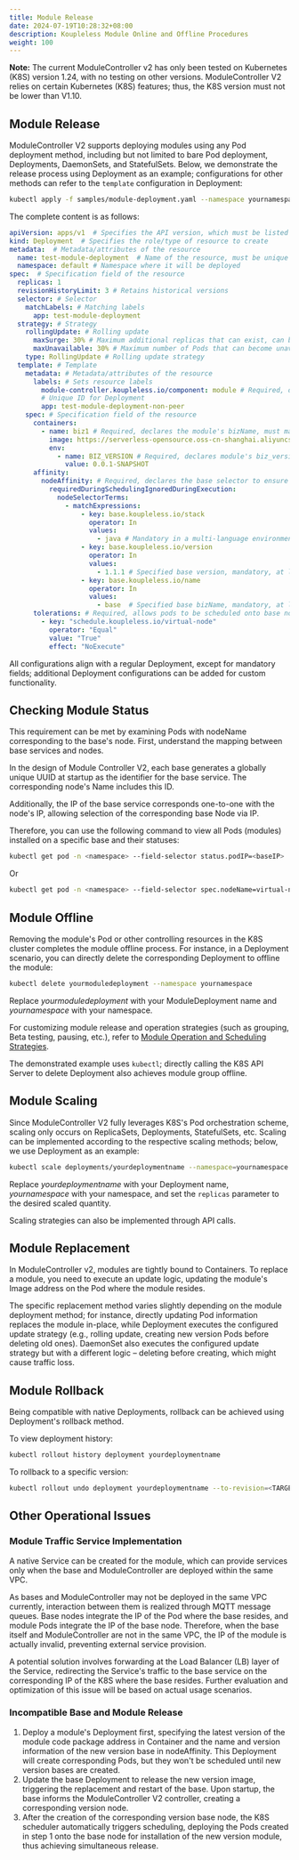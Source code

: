 ```yaml
---
title: Module Release
date: 2024-07-19T10:28:32+08:00
description: Koupleless Module Online and Offline Procedures
weight: 100
---
```

**Note:** The current ModuleController v2 has only been tested on Kubernetes (K8S) version 1.24, with no testing on other versions. ModuleController V2 relies on certain Kubernetes (K8S) features; thus, the K8S version must not be lower than V1.10.

## Module Release

ModuleController V2 supports deploying modules using any Pod deployment method, including but not limited to bare Pod deployment, Deployments, DaemonSets, and StatefulSets. Below, we demonstrate the release process using Deployment as an example; configurations for other methods can refer to the `template` configuration in Deployment:

```bash
kubectl apply -f samples/module-deployment.yaml --namespace yournamespace
```

The complete content is as follows:

```yaml
apiVersion: apps/v1  # Specifies the API version, which must be listed in `kubectl api-versions`
kind: Deployment  # Specifies the role/type of resource to create
metadata:  # Metadata/attributes of the resource
  name: test-module-deployment  # Name of the resource, must be unique within the same namespace
  namespace: default # Namespace where it will be deployed
spec:  # Specification field of the resource
  replicas: 1
  revisionHistoryLimit: 3 # Retains historical versions
  selector: # Selector
    matchLabels: # Matching labels
      app: test-module-deployment
  strategy: # Strategy
    rollingUpdate: # Rolling update
      maxSurge: 30% # Maximum additional replicas that can exist, can be a percentage or an integer
      maxUnavailable: 30% # Maximum number of Pods that can become unavailable during the update, can be a percentage or an integer
    type: RollingUpdate # Rolling update strategy
  template: # Template
    metadata: # Metadata/attributes of the resource
      labels: # Sets resource labels
        module-controller.koupleless.io/component: module # Required, declares Pod type for management by module controller
        # Unique ID for Deployment
        app: test-module-deployment-non-peer
    spec: # Specification field of the resource
      containers:
        - name: biz1 # Required, declares the module's bizName, must match the artifactId declared in pom.xml
          image: https://serverless-opensource.oss-cn-shanghai.aliyuncs.com/module-packages/stable/biz1-web-single-host-0.0.1-SNAPSHOT-ark-biz.jar
          env:
            - name: BIZ_VERSION # Required, declares module's biz_version, value must match the version declared in pom.xml
              value: 0.0.1-SNAPSHOT
      affinity:
        nodeAffinity: # Required, declares the base selector to ensure modules are scheduled onto designated bases
          requiredDuringSchedulingIgnoredDuringExecution:
            nodeSelectorTerms:
              - matchExpressions:
                  - key: base.koupleless.io/stack
                    operator: In
                    values:
                      - java # Mandatory in a multi-language environment, specifies the tech stack
                  - key: base.koupleless.io/version
                    operator: In
                    values:
                      - 1.1.1 # Specified base version, mandatory, at least one required
                  - key: base.koupleless.io/name
                    operator: In
                    values:
                      - base  # Specified base bizName, mandatory, at least one required
      tolerations: # Required, allows pods to be scheduled onto base nodes
        - key: "schedule.koupleless.io/virtual-node"
          operator: "Equal"
          value: "True"
          effect: "NoExecute"
```

All configurations align with a regular Deployment, except for mandatory fields; additional Deployment configurations can be added for custom functionality.

## Checking Module Status

This requirement can be met by examining Pods with nodeName corresponding to the base's node. First, understand the mapping between base services and nodes.

In the design of Module Controller V2, each base generates a globally unique UUID at startup as the identifier for the base service. The corresponding node's Name includes this ID.

Additionally, the IP of the base service corresponds one-to-one with the node's IP, allowing selection of the corresponding base Node via IP.

Therefore, you can use the following command to view all Pods (modules) installed on a specific base and their statuses:

```bash
kubectl get pod -n <namespace> --field-selector status.podIP=<baseIP>
```

Or

```bash
kubectl get pod -n <namespace> --field-selector spec.nodeName=virtual-node-<baseUUID>
```

## Module Offline

Removing the module's Pod or other controlling resources in the K8S cluster completes the module offline process. For instance, in a Deployment scenario, you can directly delete the corresponding Deployment to offline the module:

```bash
kubectl delete yourmoduledeployment --namespace yournamespace
```

Replace _yourmoduledeployment_ with your ModuleDeployment name and _yournamespace_ with your namespace.

For customizing module release and operation strategies (such as grouping, Beta testing, pausing, etc.), refer to [Module Operation and Scheduling Strategies](/docs/tutorials/module-operation-v2/operation-and-scheduling-strategy/).

The demonstrated example uses `kubectl`; directly calling the K8S API Server to delete Deployment also achieves module group offline.

## Module Scaling

Since ModuleController V2 fully leverages K8S's Pod orchestration scheme, scaling only occurs on ReplicaSets, Deployments, StatefulSets, etc. Scaling can be implemented according to the respective scaling methods; below, we use Deployment as an example:

```bash
kubectl scale deployments/yourdeploymentname --namespace=yournamespace --replicas=3
```

Replace _yourdeploymentname_ with your Deployment name, _yournamespace_ with your namespace, and set the `replicas` parameter to the desired scaled quantity.

Scaling strategies can also be implemented through API calls.

## Module Replacement

In ModuleController v2, modules are tightly bound to Containers. To replace a module, you need to execute an update logic, updating the module's Image address on the Pod where the module resides.

The specific replacement method varies slightly depending on the module deployment method; for instance, directly updating Pod information replaces the module in-place, while Deployment executes the configured update strategy (e.g., rolling update, creating new version Pods before deleting old ones). DaemonSet also executes the configured update strategy but with a different logic – deleting before creating, which might cause traffic loss.

## Module Rollback

Being compatible with native Deployments, rollback can be achieved using Deployment's rollback method.

To view deployment history:

```bash
kubectl rollout history deployment yourdeploymentname
```

To rollback to a specific version:

```bash
kubectl rollout undo deployment yourdeploymentname --to-revision=<TARGET_REVISION>
```

## Other Operational Issues

### Module Traffic Service Implementation

A native Service can be created for the module, which can provide services only when the base and ModuleController are deployed within the same VPC.

As bases and ModuleController may not be deployed in the same VPC currently, interaction between them is realized through MQTT message queues. Base nodes integrate the IP of the Pod where the base resides, and module Pods integrate the IP of the base node. Therefore, when the base itself and ModuleController are not in the same VPC, the IP of the module is actually invalid, preventing external service provision.

A potential solution involves forwarding at the Load Balancer (LB) layer of the Service, redirecting the Service's traffic to the base service on the corresponding IP of the K8S where the base resides. Further evaluation and optimization of this issue will be based on actual usage scenarios.

### Incompatible Base and Module Release

1. Deploy a module's Deployment first, specifying the latest version of the module code package address in Container and the name and version information of the new version base in nodeAffinity.
   This Deployment will create corresponding Pods, but they won't be scheduled until new version bases are created.
2. Update the base Deployment to release the new version image, triggering the replacement and restart of the base. Upon startup, the base informs the ModuleController V2 controller, creating a corresponding version node.
3. After the creation of the corresponding version base node, the K8S scheduler automatically triggers scheduling, deploying the Pods created in step 1 onto the base node for installation of the new version module, thus achieving simultaneous release.
   <br/>
   <br/>
